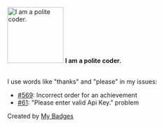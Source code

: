 <img src="https://my-badges.github.io/my-badges/polite-coder.png" alt="I am a polite coder." title="I am a polite coder." width="128">
<strong>I am a polite coder.</strong>
<br><br>

I use words like "thanks" and "please" in my issues:

- <a href="https://github.com/MadeBaruna/paimon-moe/issues/569">#569</a>: Incorrect order for an achievement
- <a href="https://github.com/wakatime/notepadpp-wakatime/issues/61">#61</a>: "Please enter valid Api Key." problem


Created by <a href="https://github.com/my-badges/my-badges">My Badges</a>